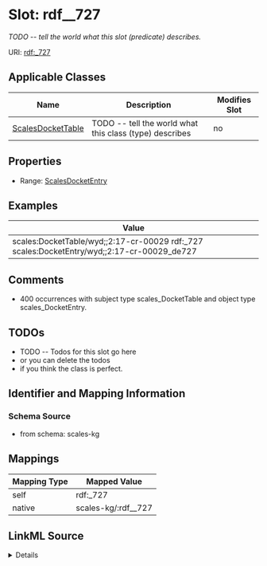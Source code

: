 

# Slot: rdf__727


_TODO -- tell the world what this slot (predicate) describes._





URI: [rdf:_727](http://www.w3.org/1999/02/22-rdf-syntax-ns#_727)



<!-- no inheritance hierarchy -->





## Applicable Classes

| Name | Description | Modifies Slot |
| --- | --- | --- |
| [ScalesDocketTable](../classes/ScalesDocketTable.md) | TODO -- tell the world what this class (type) describes |  no  |







## Properties

* Range: [ScalesDocketEntry](../classes/ScalesDocketEntry.md)






## Examples

| Value |
| --- |
| scales:DocketTable/wyd;;2:17-cr-00029 rdf:_727 scales:DocketEntry/wyd;;2:17-cr-00029_de727 |

## Comments

* 400 occurrences with subject type scales_DocketTable and object type scales_DocketEntry.

## TODOs

* TODO -- Todos for this slot go here
* or you can delete the todos
* if you think the class is perfect.

## Identifier and Mapping Information







### Schema Source


* from schema: scales-kg




## Mappings

| Mapping Type | Mapped Value |
| ---  | ---  |
| self | rdf:_727 |
| native | scales-kg/:rdf__727 |




## LinkML Source

<details>
```yaml
name: rdf__727
description: TODO -- tell the world what this slot (predicate) describes.
todos:
- TODO -- Todos for this slot go here
- or you can delete the todos
- if you think the class is perfect.
comments:
- 400 occurrences with subject type scales_DocketTable and object type scales_DocketEntry.
examples:
- value: scales:DocketTable/wyd;;2:17-cr-00029 rdf:_727 scales:DocketEntry/wyd;;2:17-cr-00029_de727
from_schema: scales-kg
rank: 1000
slot_uri: rdf:_727
alias: rdf__727
domain_of:
- scales_DocketTable
range: scales_DocketEntry

```
</details>